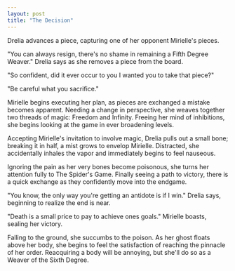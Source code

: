 ```yaml
---
layout: post
title: "The Decision"
---
```


Drelia advances a piece, capturing one of her opponent Mirielle's
pieces.

"You can always resign, there's no shame in remaining a Fifth Degree
Weaver." Drelia says as she removes a piece from the board.

"So confident, did it ever occur to you I wanted you to take that
piece?"

"Be careful what you sacrifice."

Mirielle begins executing her plan, as pieces are exchanged a mistake
becomes apparent. Needing a change in perspective, she weaves together
two threads of magic: Freedom and Infinity. Freeing her mind of
inhibitions, she begins looking at the game in ever broadening levels.

Accepting Mirielle's invitation to involve magic, Drelia pulls out a
small bone; breaking it in half, a mist grows to envelop
Mirielle. Distracted, she accidentally inhales the vapor and
immediately begins to feel nauseous.

Ignoring the pain as her very bones become poisonous, she turns her
attention fully to The Spider's Game. Finally seeing a path to
victory, there is a quick exchange as they confidently move into the
endgame.

"You know, the only way you're getting an antidote is if I win."
Drelia says, beginning to realize the end is near.

"Death is a small price to pay to achieve ones goals." Mirielle
boasts, sealing her victory.

Falling to the ground, she succumbs to the poison. As her ghost floats
above her body, she begins to feel the satisfaction of reaching the
pinnacle of her order. Reacquiring a body will be annoying, but she'll
do so as a Weaver of the Sixth Degree.

